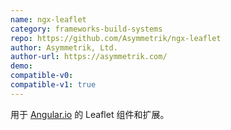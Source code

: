 ```yaml
---
name: ngx-leaflet
category: frameworks-build-systems
repo: https://github.com/Asymmetrik/ngx-leaflet
author: Asymmetrik, Ltd.
author-url: https://asymmetrik.com/
demo: 
compatible-v0:
compatible-v1: true
---
```


用于 <a href="https://angular.io/">Angular.io</a> 的 Leaflet 组件和扩展。
